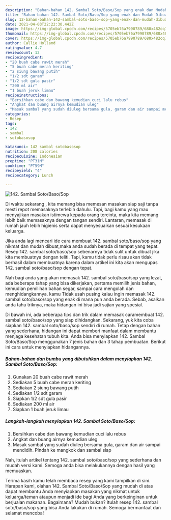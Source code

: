 ```yaml
---
description: "Bahan-bahan 142. Sambal Soto/Baso/Sop yang enak dan Mudah Dibuat"
title: "Bahan-bahan 142. Sambal Soto/Baso/Sop yang enak dan Mudah Dibuat"
slug: 12-bahan-bahan-142-sambal-soto-baso-sop-yang-enak-dan-mudah-dibuat
date: 2021-04-03T22:22:30.442Z
image: https://img-global.cpcdn.com/recipes/5705eb76a7990789/680x482cq70/142-sambal-sotobasosop-foto-resep-utama.jpg
thumbnail: https://img-global.cpcdn.com/recipes/5705eb76a7990789/680x482cq70/142-sambal-sotobasosop-foto-resep-utama.jpg
cover: https://img-global.cpcdn.com/recipes/5705eb76a7990789/680x482cq70/142-sambal-sotobasosop-foto-resep-utama.jpg
author: Callie Holland
ratingvalue: 4.7
reviewcount: 12
recipeingredient:
- "20 buah cabe rawit merah"
- "5 buah cabe merah keriting"
- "2 siung bawang putih"
- "1/2 sdt garam"
- "1/2 sdt gula pasir"
- "200 ml air"
- "1 buah jeruk limau"
recipeinstructions:
- "Bersihkan cabe dan bawang kemudian cuci lalu rebus"
- "Angkat dan buang airnya kemudian uleg"
- "Masak sambal yang sudah diuleg bersama gula, garam dan air sampai mendidih. Pindah ke mangkok dan sambal siap"
categories:
- Resep
tags:
- 142
- sambal
- sotobasosop

katakunci: 142 sambal sotobasosop 
nutrition: 208 calories
recipecuisine: Indonesian
preptime: "PT31M"
cooktime: "PT59M"
recipeyield: "4"
recipecategory: Lunch

---
```



![142. Sambal Soto/Baso/Sop](https://img-global.cpcdn.com/recipes/5705eb76a7990789/680x482cq70/142-sambal-sotobasosop-foto-resep-utama.jpg)

Di waktu  sekarang , kita memang bisa memesan masakan siap saji tanpa mesti repot memasaknya terlebih dahulu. Tapi, bagi kamu yang mau menyajikan masakan istimewa kepada orang tercinta, maka kita memang lebih baik memasaknya dengan tangan sendiri. Lantaran, memasak di rumah jauh lebih higienis serta dapat menyesuaikan sesuai kesukaan keluarga.

Jika anda lagi mencari ide cara membuat 142. sambal soto/baso/sop yang nikmat dan mudah dibuat,maka anda sudah berada di tempat yang tepat. Resep 142. sambal soto/baso/sop  sebenarnya tidak sulit untuk dibuat jika kita membuatnya dengan teliti. Tapi, kamu tidak perlu risau akan tidak berhasil dalam membuatnya 
karena dalam artikel ini kita akan mengupas 142. sambal soto/baso/sop dengan tepat.  



Nah bagi anda yang akan memasak 142. sambal soto/baso/sop yang lezat, ada beberapa tahap yang bisa dikerjakan, pertama memilih jenis bahan, kemudian pemilihan bahan segar, sampai cara mengolah dan menghidangkannya. kamu Tidak usah pusing kalau ingin memasak 142. sambal soto/baso/sop yang enak di mana pun anda berada. Sebab, asalkan anda  tahu triknya, maka hidangan ini bisa jadi sajian yang spesial.

Di bawah ini, ada beberapa tips dan trik dalam memasak caramembuat 142. sambal soto/baso/sop yang siap dihidangkan. Sekarang, yuk kita coba siapkan 142. sambal soto/baso/sop sendiri di rumah. Tetap dengan bahan yang sederhana, hidangan ini dapat memberi manfaat dalam membantu menjaga kesehatan tubuh kita. Anda bisa menyiapkan 142. Sambal Soto/Baso/Sop menggunakan 7 jenis bahan dan 3 tahap pembuatan. Berikut ini cara untuk menyiapkan hidangannya.

<!--inarticleads1-->

##### Bahan-bahan dan bumbu yang dibutuhkan dalam menyiapkan 142. Sambal Soto/Baso/Sop:

1. Gunakan 20 buah cabe rawit merah
1. Sediakan 5 buah cabe merah keriting
1. Sediakan 2 siung bawang putih
1. Sediakan 1/2 sdt garam
1. Siapkan 1/2 sdt gula pasir
1. Sediakan 200 ml air
1. Siapkan 1 buah jeruk limau




<!--inarticleads2-->

##### Langkah-langkah menyiapkan 142. Sambal Soto/Baso/Sop:

1. Bersihkan cabe dan bawang kemudian cuci lalu rebus
1. Angkat dan buang airnya kemudian uleg
1. Masak sambal yang sudah diuleg bersama gula, garam dan air sampai mendidih. Pindah ke mangkok dan sambal siap




Nah, itulah artikel tentang  142. sambal soto/baso/sop  yang sederhana dan mudah versi kami. Semoga anda bisa melakukannya dengan hasil yang memuaskan. 

Terima kasih kamu telah membaca resep yang kami tampilkan di sini. Harapan kami, olahan  142. Sambal Soto/Baso/Sop yang mudah di atas dapat membantu Anda menyiapkan masakan yang nikmat untuk keluarga/teman ataupun menjadi ide bagi Anda yang berkeinginan untuk berjualan makanan. Bagaimana? Mudah bukan? Itulah resep 142. sambal soto/baso/sop yang bisa Anda lakukan di rumah. Semoga bermanfaat dan selamat mencoba!

